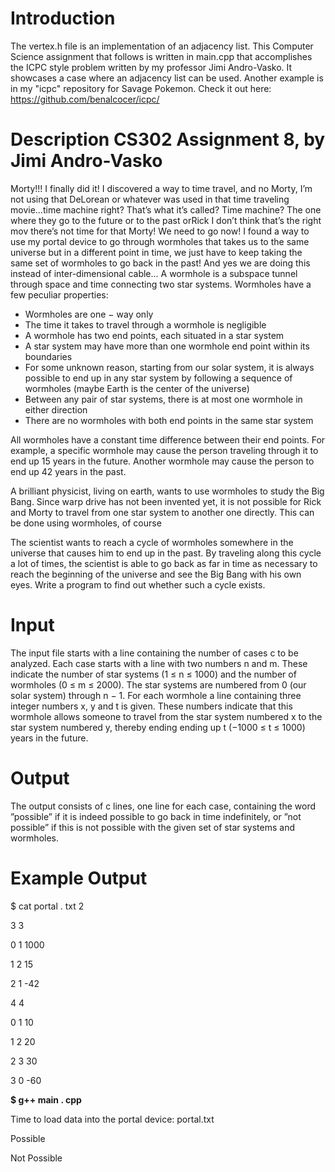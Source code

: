 # Introduction
The vertex.h file is an implementation of an adjacency list. This Computer Science assignment that follows is written in main.cpp that accomplishes the ICPC style problem written by my professor Jimi Andro-Vasko. It showcases a case where an adjacency list can be used. Another example is in my "icpc" repository for Savage Pokemon. Check it out here: https://github.com/benalcocer/icpc/

# Description CS302 Assignment 8, by Jimi Andro-Vasko
 
Morty!!! I finally did it! I discovered a way to time travel, and no Morty, I’m not using that DeLorean or whatever was used in that time traveling movie...time machine right? That’s what it’s called? Time machine? The one where they go to the future or to the past orRick I don’t think that’s the right mov there’s not time for that Morty! We need to go now! I found a way to use my portal device to go through wormholes that takes us to the same universe but in a different point in time, we just have to keep taking the same set of wormholes to go back in the past! And yes we are doing this instead of inter-dimensional cable...
A wormhole is a subspace tunnel through space and time connecting two star systems. Wormholes have a few peculiar properties:
* Wormholes are one − way only
* The time it takes to travel through a wormhole is negligible
* A wormhole has two end points, each situated in a star system
* A star system may have more than one wormhole end point within its boundaries
* For some unknown reason, starting from our solar system, it is always possible to end up in any star system by following a sequence of wormholes (maybe Earth is the center of the universe)
* Between any pair of star systems, there is at most one wormhole in either direction
* There are no wormholes with both end points in the same star system

All wormholes have a constant time difference between their end points. For example, a specific wormhole may cause the person traveling through it to end up 15 years in the future. Another wormhole may cause the person to end up 42 years in the past.

A brilliant physicist, living on earth, wants to use wormholes to study the Big Bang. Since warp drive has not been invented yet, it is not possible for Rick and Morty to travel from one star system to another one directly. This can be done using wormholes, of course
 
The scientist wants to reach a cycle of wormholes somewhere in the universe that causes him to end up in the past. By traveling along this cycle a lot of times, the scientist is able to go back as far in time as necessary to reach the beginning of the universe and see the Big Bang with his own eyes. Write a program to find out whether such a cycle exists.

# Input
The input file starts with a line containing the number of cases c to be analyzed. Each case starts with a line with two numbers n and m. These indicate the number of star systems (1 ≤ n ≤ 1000) and the number of wormholes (0 ≤ m ≤ 2000). The star systems are numbered from 0 (our solar system) through n − 1. For each wormhole a line containing three integer numbers x, y and t is given. These numbers indicate that this wormhole allows someone to travel from the star system numbered x to the star system numbered y, thereby ending ending up t (−1000 ≤ t ≤ 1000) years in the future.

# Output
The output consists of c lines, one line for each case, containing the word ”possible” if it is indeed possible to go back in time indefinitely, or ”not possible” if this is not possible with the given set of star systems and wormholes.
 
# Example Output
$  cat  portal . txt 2

3  3

0  1  1000

1  2  15

2  1   -42


4  4

0  1  10

1  2  20

2  3  30

3  0   -60


**$ g++ main . cpp**

Time to load data into the portal device: portal.txt 

Possible

Not   Possible
